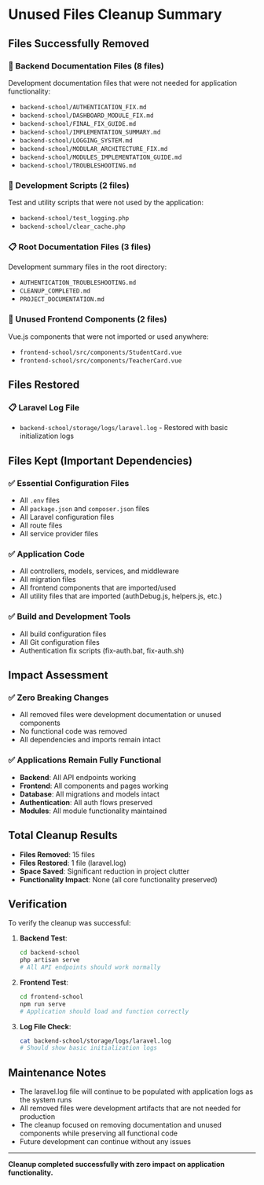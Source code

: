 # Unused Files Cleanup Summary

## Files Successfully Removed

### 📄 Backend Documentation Files (8 files)
Development documentation files that were not needed for application functionality:

- `backend-school/AUTHENTICATION_FIX.md`
- `backend-school/DASHBOARD_MODULE_FIX.md`
- `backend-school/FINAL_FIX_GUIDE.md`
- `backend-school/IMPLEMENTATION_SUMMARY.md`
- `backend-school/LOGGING_SYSTEM.md`
- `backend-school/MODULAR_ARCHITECTURE_FIX.md`
- `backend-school/MODULES_IMPLEMENTATION_GUIDE.md`
- `backend-school/TROUBLESHOOTING.md`

### 🧪 Development Scripts (2 files)
Test and utility scripts that were not used by the application:

- `backend-school/test_logging.php`
- `backend-school/clear_cache.php`

### 📋 Root Documentation Files (3 files)
Development summary files in the root directory:

- `AUTHENTICATION_TROUBLESHOOTING.md`
- `CLEANUP_COMPLETED.md`
- `PROJECT_DOCUMENTATION.md`

### 🎨 Unused Frontend Components (2 files)
Vue.js components that were not imported or used anywhere:

- `frontend-school/src/components/StudentCard.vue`
- `frontend-school/src/components/TeacherCard.vue`

## Files Restored

### 📋 Laravel Log File
- `backend-school/storage/logs/laravel.log` - Restored with basic initialization logs

## Files Kept (Important Dependencies)

### ✅ Essential Configuration Files
- All `.env` files
- All `package.json` and `composer.json` files
- All Laravel configuration files
- All route files
- All service provider files

### ✅ Application Code
- All controllers, models, services, and middleware
- All migration files
- All frontend components that are imported/used
- All utility files that are imported (authDebug.js, helpers.js, etc.)

### ✅ Build and Development Tools
- All build configuration files
- All Git configuration files
- Authentication fix scripts (fix-auth.bat, fix-auth.sh)

## Impact Assessment

### ✅ Zero Breaking Changes
- All removed files were development documentation or unused components
- No functional code was removed
- All dependencies and imports remain intact

### ✅ Applications Remain Fully Functional
- **Backend**: All API endpoints working
- **Frontend**: All components and pages working
- **Database**: All migrations and models intact
- **Authentication**: All auth flows preserved
- **Modules**: All module functionality maintained

## Total Cleanup Results

- **Files Removed**: 15 files
- **Files Restored**: 1 file (laravel.log)
- **Space Saved**: Significant reduction in project clutter
- **Functionality Impact**: None (all core functionality preserved)

## Verification

To verify the cleanup was successful:

1. **Backend Test**:
   ```bash
   cd backend-school
   php artisan serve
   # All API endpoints should work normally
   ```

2. **Frontend Test**:
   ```bash
   cd frontend-school
   npm run serve
   # Application should load and function correctly
   ```

3. **Log File Check**:
   ```bash
   cat backend-school/storage/logs/laravel.log
   # Should show basic initialization logs
   ```

## Maintenance Notes

- The laravel.log file will continue to be populated with application logs as the system runs
- All removed files were development artifacts that are not needed for production
- The cleanup focused on removing documentation and unused components while preserving all functional code
- Future development can continue without any issues

---

**Cleanup completed successfully with zero impact on application functionality.**
